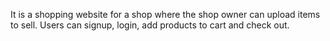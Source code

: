 It is a shopping website for a shop where the shop owner can upload items to sell.
Users can signup, login, add products to cart and check out.
